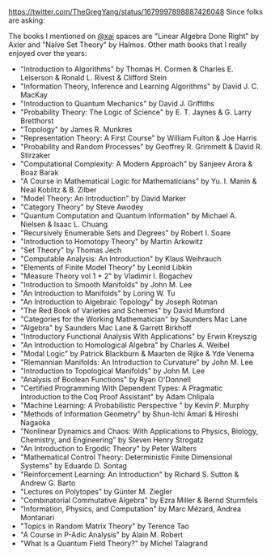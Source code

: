 https://twitter.com/TheGregYang/status/1679997898887426048
Since folks are asking:

The books I mentioned on [@xai](https://twitter.com/xai)
 spaces are "Linear Algebra Done Right" by Axler and "Naive Set Theory" by Halmos. Other math books that I really enjoyed over the years:

- "Introduction to Algorithms" by Thomas H. Cormen & Charles E. Leiserson & Ronald L. Rivest & Clifford Stein
- "Information Theory, Inference and Learning Algorithms" by David J. C. MacKay
- "Introduction to Quantum Mechanics" by David J. Griffiths
- "Probability Theory: The Logic of Science" by E. T. Jaynes & G. Larry Bretthorst
- "Topology" by James R. Munkres
- "Representation Theory: A First Course" by William Fulton & Joe Harris
- "Probability and Random Processes" by Geoffrey R. Grimmett & David R. Stirzaker
- "Computational Complexity: A Modern Approach" by Sanjeev Arora & Boaz Barak
- "A Course in Mathematical Logic for Mathematicians" by Yu. I. Manin & Neal Koblitz & B. Zilber
- "Model Theory: An Introduction" by David Marker
- "Category Theory" by Steve Awodey
- "Quantum Computation and Quantum Information" by Michael A. Nielsen & Isaac L. Chuang
- "Recursively Enumerable Sets and Degrees" by Robert I. Soare
- "Introduction to Homotopy Theory" by Martin Arkowitz
- "Set Theory" by Thomas Jech
- "Computable Analysis: An Introduction" by Klaus Weihrauch
- "Elements of Finite Model Theory" by Leonid Libkin
- "Measure Theory vol 1 + 2" by Vladimir I. Bogachev
- "Introduction to Smooth Manifolds" by John M. Lee
- "An Introduction to Manifolds" by Loring W. Tu
- "An Introduction to Algebraic Topology" by Joseph Rotman
- "The Red Book of Varieties and Schemes" by David Mumford
- "Categories for the Working Mathematician" by Saunders Mac Lane
- "Algebra" by Saunders Mac Lane & Garrett Birkhoff
- "Introductory Functional Analysis With Applications" by Erwin Kreyszig
- "An Introduction to Homological Algebra" by Charles A. Weibel
- "Modal Logic" by Patrick Blackburn & Maarten de Rijke & Yde Venema
- "Riemannian Manifolds: An Introduction to Curvature" by John M. Lee
- "Introduction to Topological Manifolds" by John M. Lee
- "Analysis of Boolean Functions" by Ryan O'Donnell
- "Certified Programming With Dependent Types: A Pragmatic Introduction to the Coq Proof Assistant" by Adam Chlipala
- "Machine Learning: A Probabilistic Perspective " by Kevin P. Murphy
- "Methods of Information Geometry" by Shun-Ichi Amari & Hiroshi Nagaoka
- "Nonlinear Dynamics and Chaos: With Applications to Physics, Biology, Chemistry, and Engineering" by Steven Henry Strogatz
- "An Introduction to Ergodic Theory" by Peter Walters
- "Mathematical Control Theory: Deterministic Finite Dimensional Systems" by Eduardo D. Sontag
- "Reinforcement Learning: An Introduction" by Richard S. Sutton & Andrew G. Barto
- "Lectures on Polytopes" by Günter M. Ziegler
- "Combinatorial Commutative Algebra" by Ezra Miller & Bernd Sturmfels
- "Information, Physics, and Computation" by Marc Mézard, Andrea Montanari
- "Topics in Random Matrix Theory" by Terence Tao
- "A Course in P-Adic Analysis" by Alain M. Robert
- "What Is a Quantum Field Theory?" by Michel Talagrand